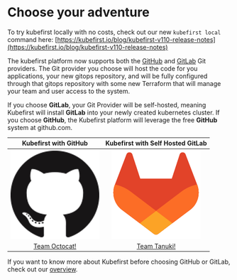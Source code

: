 # Choose your adventure

To try kubefirst locally with no costs, check out our new `kubefirst local` command here:
[https://kubefirst.io/blog/kubefirst-v110-release-notes](https://kubefirst.io/blog/kubefirst-v110-release-notes)

The kubefirst platform now supports both the [GitHub](https://www.github.com) and [GitLab](https://www.gitlab.com) Git providers. 
The Git provider you choose will host the code for you applications, your new gitops repository, and will be fully configured through that gitops repository with some new Terraform that will manage your team and user access to the system.

If you choose **GitLab**, your Git Provider will be self-hosted, meaning Kubefirst will install **GitLab** into your newly created kubernetes
cluster. If you choose **GitHub**, the Kubefirst platform will leverage the free **GitHub** system at github.com.

<center>

|                                Kubefirst with GitHub                                 |                          Kubefirst with Self Hosted GitLab                           |
|:------------------------------------------------------------------------------------:|:------------------------------------------------------------------------------------:|
| [![GitHub](./img/kubefirst/icons/github-200x200.png)](./kubefirst/github/install.md) | [![GitLab](./img/kubefirst/icons/gitlab-200x200.png)](./kubefirst/gitlab/install.md) |
 |                    [Team Octocat!](./kubefirst/github/install.md)                    |                    [Team Tanuki!](./kubefirst/gitlab/install.md)                     |

</center>

If you want to know more about Kubefirst before choosing GitHub or GitLab, check out our [overview](./kubefirst/overview.md).
